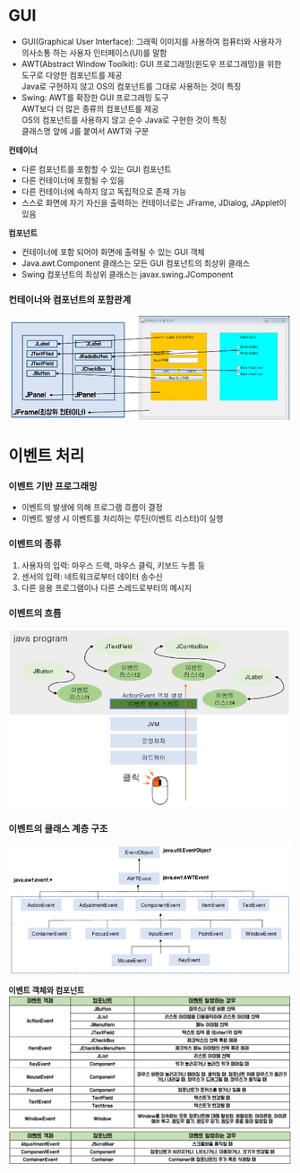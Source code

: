 [comment]: <> (## OhppajiOh)

[comment]: <> (https://www.figma.com/proto/N24CiFPJiBiv9xoXQgwmk5?kind=&node-id=180:282&scaling=min-zoom)

# GUI
- GUI(Graphical User Interface): 그래픽 이미지를 사용하여 컴퓨터와 사용자가 의사소통 하는 사용자 인터페이스(UI)를 말함
- AWT(Abstract Window Toolkit): GUI 프로그래밍(윈도우 프로그래밍)을 위한 도구로 다양한 컴포넌트를 제공<br>
  Java로 구현하지 않고 OS의 컴포넌트를 그대로 사용하는 것이 특징
- Swing: AWT를 확장한 GUI 프로그래밍 도구<br>
         AWT보다 더 많은 종류의 컴포넌트를 제공<br>
         OS의 컴포넌트를 사용하지 않고 순수 Java로 구현한 것이 특징<br>
         클래스명 앞에 J를 붙여서 AWT와 구분


<b>컨테이너</b>
- 다른 컴포넌트를 포함할 수 있는 GUI 컴포넌트
- 다른 컨테이너에 포함될 수 있음
- 다른 컨테이너에 속하지 않고 독립적으로 존재 가능
- 스스로 화면에 자기 자신을 출력하는 컨테이너로는 JFrame, JDialog, JApplet이 있음

<b>컴포넌트</b>
- 컨테이너에 포함 되어야 화면에 출력될 수 있는 GUI 객체
- Java.awt.Component 클래스는 모든 GUI 컴포넌트의 최상위 클래스
- Swing 컴포넌트의 최상위 클래스는 javax.swing.JComponent

### 컨테이너와 컴포넌트의 포함관계
![img.png](image/mdImg/img.png)


# 이벤트 처리

### 이벤트 기반 프로그래밍
- 이벤트의 발생에 의해 프로그램 흐름이 결정
- 이벤트 발생 시 이벤트를 처리하는 루틴(이벤트 리스터)이 실행


### 이벤트의 종류
1. 사용자의 입력: 마우스 드랙, 마우스 클릭, 키보드 누름 등
2. 센서의 입력: 네트워크로부터 데이터 송수신
3. 다른 응용 프로그램이나 다른 스레드로부터의 메시지

### 이벤트의 흐름
![img_1.png](image/mdImg/img_1.png)

### 이벤트의 클래스 계층 구조
![img_2.png](image/mdImg/img_2.png)

<b>이벤트 객체와 컴포넌트</b>
![img_3.png](image/mdImg/img_3.png)
![img_4.png](image/mdImg/img_4.png)


